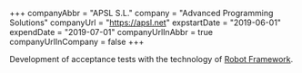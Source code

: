 +++
companyAbbr = "APSL S.L."
company = "Advanced Programming Solutions"
companyUrl = "https://apsl.net"
expstartDate = "2019-06-01"
expendDate = "2019-07-01"
companyUrlInAbbr = true
companyUrlInCompany = false
+++

Development of acceptance tests with the technology of [Robot Framework](https://robotframework.org/).